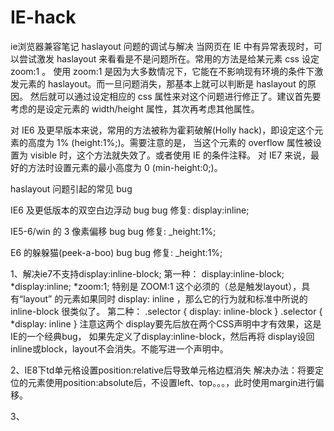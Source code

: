 # IE-hack
ie浏览器兼容笔记
haslayout 问题的调试与解决
当网页在 IE 中有异常表现时，可以尝试激发 haslayout 来看看是不是问题所在。常用的方法是给某元素 css 设定 zoom:1 。
使用 zoom:1 是因为大多数情况下，它能在不影响现有环境的条件下激发元素的 haslayout。而一旦问题消失，那基本上就可以判断是 haslayout 的原因。
然后就可以通过设定相应的 css 属性来对这个问题进行修正了。建议首先要考虑的是设定元素的 width/height 属性，其次再考虑其他属性。

对 IE6 及更早版本来说，常用的方法被称为霍莉破解(Holly hack)，即设定这个元素的高度为 1% (height:1%;)。需要注意的是，
当这个元素的 overflow 属性被设置为 visible 时，这个方法就失效了。或者使用 IE 的条件注释。
对 IE7 来说，最好的方法时设置元素的最小高度为 0 (min-height:0;)。

haslayout 问题引起的常见 bug

IE6 及更低版本的双空白边浮动 bug
bug 修复: display:inline;

IE5-6/win 的 3 像素偏移 bug
bug 修复: _height:1%;

E6 的躲躲猫(peek-a-boo) bug
bug 修复: _height:1%;

1、解决ie7不支持display:inline-block;
第一种：
 display:inline-block;
 *display:inline;
 *zoom:1;
特别是 ZOOM:1 这个必须的（总是触发layout），具有“layout” 的元素如果同时 display: inline ，那么它的行为就和标准中所说的 inline-block 很类似了。
第二种：
.selector { display: inline-block }
.selector { *display: inline }
注意这两个 display要先后放在两个CSS声明中才有效果，这是IE的一个经典bug，
如果先定义了display:inline-block，然后再将 display设回inline或block，layout不会消失。不能写进一个声明中。

2、IE8下td单元格设置position:relative后导致单元格边框消失
 解决办法：将要定位的元素使用position:absolute后，不设置left、top。。。，此时使用margin进行偏移。
 
 3、
